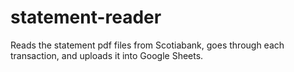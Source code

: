# statement-reader
Reads the statement pdf files from Scotiabank, goes through each transaction, and uploads it into Google Sheets.

